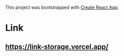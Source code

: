 This project was bootstrapped with [Create React App](https://github.com/facebook/create-react-app).

# Link

## https://link-storage.vercel.app/
